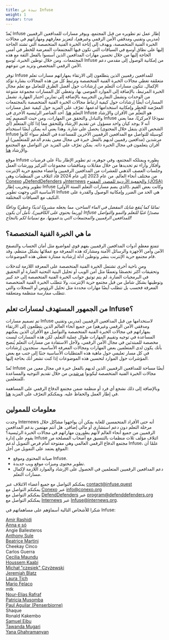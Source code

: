 ```yaml
---
title: نبذة عن Infuse
weight: 1
navbar: true
---
```



 يُعدّ Infuse إطار عمل تم تطويره من قبل المجتمع، ويوفر مسارات للمدافعين الرقميين (مدربي وتقنيي ومدققي الأمن الرقمي وغيرهم)، لتعزيز معارفهم ومهاراتهم في مجالات الخبرة الفنية المتخصصة، ويهدف إلى إتاحة الخبرة الفنية المتخصصة التي تشتد الحاجة إليها على نطاق أوسع في السياقات التي تكون فيها المجتمعات المعرضة للخطر في أمس الحاجة إليها من خلال تحسين مهارات المدافعين الذين أسسوا بالفعل الثقة مع هذه المجتمعات. ومن خلال توطين الخبرة، تُوسع Infuse من إمكانية الوصول إلى مقدمي دعم الأمن الرقمي المتخصص وتزيد من تنوعهم.

توفر Infuse للمدافعين رقميين الذين يتطلعون إلى الارتقاء بمهاراتهم مسارات تعلم متعمّقة تغطي مجالات الخبرة الفنية المتخصصة وترتبط كل من هذه المجالات بشارة تؤكد الإكمال. تتكون مسارات التعلم من إرشادات حول أفضل الطرق للتعامل مع تعلم مجال الخبرة المرتبط، بالإضافة إلى الموارد الموصى بها، وتغطي كل المسارات مجموعة متنوعة من الوحدات وتشمل التمارين التجريبية بالإضافة إلى تمارين اختبار المهارة. تشمل المسارات أيضًا إرشادات حول كيفية ارتباط مجالات الخبرة الفنية المتخصصة بالمجتمعات المعرّضة للخطر وإمكانية استخدامها لدعمها.  تعرّف على المزيد حول كيفية عمل مسارات التعلم [هنا](https://infuse.quest/en/how/). أحد العناصر الرئيسية الأخرى في Infuse هو التعلّم من الأقران والإرشاد والتبادل والتحقق من المهارات، ومن حيث التصميم يُعد Infuse نموذجًا لامركزيًا، مما يعني أنه لا يوجد كيان واحد مسؤول عن تقديم الإرشاد وللتحقق مما إذا كان المتعلّم (أي الشخص الذي يتنقل خلال المحتوى) يحصل على شارة. وهذا يعني أنه يمكن أيضًا استخدام Infuse كوسيلة للتواصل مع المدافعين الرقميين الآخرين للمساعدة في التعلم سواء كانوا مرشدين (مدافعين رقميين لديهم بالفعل خبرة في مجال معين يقدم الدعم للمتعلّمين) أو أقران يتعلمون في مجال الخبرة ذاته. يمكن تعرّف على المزيد عن التواصل مع المجتمع والإرشاد [هنا](https://infuse.quest/en/community/).

موقع Infuse يطوره ويمتلكه المجتمع، وفي جوهره، تم تطوير الإطار بناءً على فرضيات وأفكار وآراء تم تحديدها من خلال مقابلات ومناقشات مجموعات التركيز وورشات العمل وجلسات العصف الذهني للعشرات من المدافعين الرقميين وأعضاء مجتمع حرية الإنترنت من مختلف أنحاء العالم. من عام 2023 إلى عام 2024 قاد ائتلاف من المنظمات وهي [Conexo](https://conexo.org/en/home/) و[DefendDefenders](https://defenddefenders.org/) و[Internews](https://internews.org/) و[الجمعية الأردنية للمصدر المفتوح (JOSA)](https://josa.ngo/) تطوير وتجريب إطار Infuse (الذي يضم مسارات التعلم الستة الأولى)، وكانت بعض القيم الأساسية التي وجهت تطوير Infuse هي الحد من الضرر وإمكانية الوصول والقدرة على التكيف مع السياقات المختلفة.

*تمامًا كما يُنقع شايك المفضل في الماء الساخن، مما يجعله مشروبًا لذيذًا وعطريًا ودافئًا (وربما يحتوي على الكافيين)، نأمل أن يكون Infuse مصدرًا غنيًا للتعلم والنمو والتواصل للمدافعين الرقميين والمجتمعات التي يدعمونها. مع تمنياتنا لكم بالنجاح\!*

## **ما هي الخبرة الفنية المتخصصة؟**

تتمتع معظم أدوات المدافعين الرقميين بفهم قوي لمواضيع مثل أمان الحساب والتصفح الآمن وأمن الأجهزة والرسائل الآمنة ومشاركة هذه المعرفة مع عملائها بشكل منتظم، وقد قام مجتمع حرية الإنترنت بنشر وتوطين أدلة إرشادية ممتازة تغطي هذه الموضوعات.

ومن ناحية أخرى تشتمل الخبرة الفنية المتخصصة على المعرفة اللازمة لتدخلات وتحقيقات أكثر تخصصًا وتعمقًا مثل أمن الويب أو تحليل البنية التحتية الضارة أو التحقيق في البرمجيات الضارة. لم يتم توثيق جوانب الخبرة الفنية المتخصصة إلى حد كبير وتوطينها بشكل شامل من قبل مجتمع حرية الإنترنت، ولا تتطلب الخبرة الفنية المتخصصة المعرفة فحسب بل تتطلب أيضًا مهارات محددة مثل تحليل الرؤوس أو السجلات والتي تتطلب ممارسة منتظمة ومتعمّقة.

## **من الجمهور المستهدف لمسارات تعلم Infuse؟**

تم تصميم مسارات Infuse لاستخدامها من قبل المدافعين الرقميين (مدربي وتقنيي ومدققي الأمن الرقمي وغيرهم) من جميع أنحاء العالم الذين يتطلعون إلى الارتقاء بمهاراتهم في مجالات الخبرة الفنية المتخصصة والتواصل مع الأقران الذين يمكنهم المساعدة في توجيه وتقييم المهارات طوال عملية التعلم، لكن هذه المسارات ليست مخصصة للمبتدئين في مجال الأمن الرقمي، ولأجل الاستفادة من مسارات التعلم يُنصح بأنك يكون لدى المتعلمين بعض المهارات ومجالات المعرفة الأساسية. ستجدون إرشادات في كل مسار تعليمي حول ماهية هذه المتطلبات الأساسية جنبًا إلى جنب مع بعض المؤشرات حول الموارد لتحسين هذه الموضوعات إذا كنت تشعر أنك بحاجة إليها.

تُعدّ Infuse أيضًا مساحة للمدافعين الرقميين الذين لديهم بالفعل خبرة في مجال معين من مجالات الخبرة الفنية المتخصصة ليكونوا [مرشدين](https://infuse.quest/en/community/) من خلال تقديم التوجيه والمساعدة للمتعلمين،

وبالإضافة إلى ذلك نشجع أي فرد أو منظمة ضمن مجتمع الدفاع الرقمي على المساهمة في إطار العمل والحفاظ عليه. ويمكنكم التعرّف على المزيد [هنا](https://infuse.quest/en/contribute/).

## **معلومات للممولين**

وجدت Internews أنه حتى الأفراد المتحمسين للغاية يمكن أن يواجهوا مشاكل خلال مرحلة التعلم دون دعم استشاري أو مالي إضافي. هل أنتم مهتمين بدعم المدافعين الرقميين من جميع أنحاء العالم لأنهم يطورون مهاراتهم في مجالات الخبرة الرئيسية؟ يقوم على إدارة Infuse ائتلاف مؤلف ثلاث منظمات بالتنسيق مع أصحاب المصلحة من مجتمع الدفاع الرقمي العالمي وهي مفتوحة أمام فرص التمويل لدعم Infuse، علمًا أن الموقع يعتمد على التمويل من أجل:

* صيانة المحتوى وموقع Infuse.  
* تطوير محتوى وميزات موقع ويب جديدة.  
* دعم المدافعين الرقميين المتعلمين في الحصول على الإرشاد والموارد اللازمة لإكمال مسارات التعلم.

يمكنكم التواصل مع جميع أعضاء الائتلاف عبر contact@infuse.quest  
يمكنكم التواصل مع [Conexo](https://conexo.org/en/home/) عبر info@conexo.org  
يمكنكم التواصل مع [DefendDefenders](https://defenddefenders.org/) عبر program@defenddefenders.org  
يمكنكم التواصل مع [Internews](https://internews.org/) عبر Infuse@internews.org.

شكرا للأشخاص التالية أسماؤهم على مساهماتهم في Infuse:


[Amir Rashidi](https://www.miaan.org/) \
[Anna e só](https://notapplicable.dev) \
Angie Ballesteros \
[Anthony Sule](http://www.rtafrica.org/) \
[Beatrice Martini](https://www.accessnow.org/help/) \
Cheekay Cinco \
Carlos Guerra \
[Cecilia Maundu](https://linktr.ee/digitaldada) \
[Houssem Kaabi](https://www.linkedin.com/in/hkaabi) \
[Michał "czesiek" Czyżewski](https://czesiek.net/) \
[Jeremiah Blatz](https://jeremiahblatz.com/) \
[Laura Tich](https://boltech.global/) \
[Mario Felaco](https://conexo.org/) \
mtk \
[Nour-Elias Rafraf](https://www.linkedin.com/in/nour-elias-rafraf-4041721ba) \
[Patricia Musomba](https://www.linkedin.com/in/patriciamusomba) \
[Paul Aguilar (Penserbjorne)](http://penserbjorne.com/) \
Shaque \
Ronald Kakembo \
[Samuel Eibu](https://www.linkedin.com/in/samuel-eibu-1b6097aa) \
[Tawanda Mugari](https://digitalsociety.africa/) \
[Yana Ghahramanyan](https://am.linkedin.com/in/yana-ghahramanyan-b1129250)

